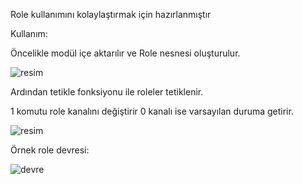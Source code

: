 Role kullanımını kolaylaştırmak için hazırlanmıştır

Kullanım:

Öncelikle modül içe aktarılır ve Role nesnesi oluşturulur.

![resim](https://github.com/user-attachments/assets/6b9d0b9e-ed77-4507-84a0-09002cd5b52f)


Ardından tetikle fonksiyonu ile roleler tetiklenir.

1 komutu role kanalını değiştirir 0 kanalı ise varsayılan duruma getirir.

![resim](https://github.com/user-attachments/assets/a5720e26-5208-4d18-858a-70405ec7beeb)

Örnek role devresi:


![devre](https://github.com/user-attachments/assets/a7c35bf5-2335-410c-ae97-a512b0502018)
